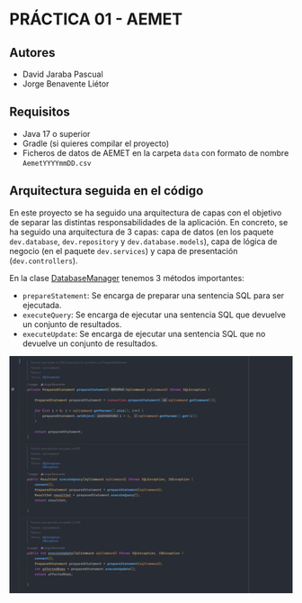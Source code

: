 # PRÁCTICA 01 - AEMET

## Autores

- David Jaraba Pascual
- Jorge Benavente Liétor

## Requisitos

- Java 17 o superior
- Gradle (si quieres compilar el proyecto)
- Ficheros de datos de AEMET en la carpeta `data` con formato de nombre `AemetYYYYmmDD.csv`

## Arquitectura seguida en el código

En este proyecto se ha seguido una arquitectura de capas con el objetivo de separar las distintas responsabilidades de
la aplicación. En concreto, se ha seguido una arquitectura de 3 capas: capa de datos (en los
paquete `dev.database`, `dev.repository` y `dev.database.models`),
capa de lógica de negocio (en el paquete `dev.services`) y capa de presentación (`dev.controllers`).

En la clase [DatabaseManager](src/main/java/dev/database/DatabaseManager.java) tenemos 3 métodos importantes: 
- `prepareStatement`: Se encarga de preparar una sentencia SQL para ser ejecutada.
- `executeQuery`: Se encarga de ejecutar una sentencia SQL que devuelve un conjunto de resultados.
- `executeUpdate`: Se encarga de ejecutar una sentencia SQL que no devuelve un conjunto de resultados.

![DatabaseManager](images/database-manager.png)